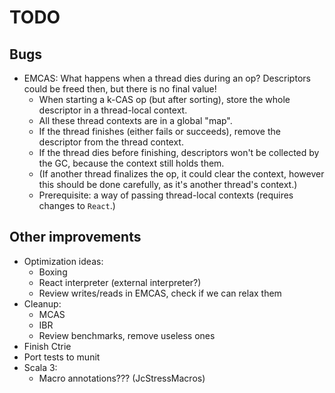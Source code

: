 <!--

   SPDX-License-Identifier: Apache-2.0
   Copyright 2016-2020 Daniel Urban and contributors listed in NOTICE.txt

   Licensed under the Apache License, Version 2.0 (the "License");
   you may not use this file except in compliance with the License.
   You may obtain a copy of the License at

       http://www.apache.org/licenses/LICENSE-2.0

   Unless required by applicable law or agreed to in writing, software
   distributed under the License is distributed on an "AS IS" BASIS,
   WITHOUT WARRANTIES OR CONDITIONS OF ANY KIND, either express or implied.
   See the License for the specific language governing permissions and
   limitations under the License.

--->

# TODO

## Bugs

- EMCAS: What happens when a thread dies during an op? Descriptors
  could be freed then, but there is no final value!
  - When starting a k-CAS op (but after sorting), store the whole
    descriptor in a thread-local context.
  - All these thread contexts are in a global "map".
  - If the thread finishes (either fails or succeeds), remove the
    descriptor from the thread context.
  - If the thread dies before finishing, descriptors won't be
    collected by the GC, because the context still holds them.
  - (If another thread finalizes the op, it could clear the context,
    however this should be done carefully, as it's another thread's
    context.)
  - Prerequisite: a way of passing thread-local contexts (requires
    changes to `React`.)

## Other improvements

- Optimization ideas:
  - Boxing
  - React interpreter (external interpreter?)
  - Review writes/reads in EMCAS, check if we can relax them
- Cleanup:
  - MCAS
  - IBR
  - Review benchmarks, remove useless ones
- Finish Ctrie
- Port tests to munit
- Scala 3:
  - Macro annotations??? (JcStressMacros)
